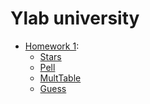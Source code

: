 # Ylab university

* [Homework 1](ylab-hw1): 
    * [Stars](ylab-hw1/src/main/java/ylab/hw1/Stars.java)
    * [Pell](ylab-hw1/src/main/java/ylab/hw1/Pell.java)
    * [MultTable](ylab-hw1/src/main/java/ylab/hw1/MultTable.java)
    * [Guess](ylab-hw1/src/main/java/ylab/hw1/Guess.java)
